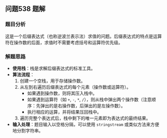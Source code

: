 ## 问题538 题解

### 题目分析

这是一个后缀表达式（也称逆波兰表示法）求值的问题。后缀表达式的特点是运算符在操作数的后面，求值时不需要考虑括号和运算符优先级。

### 解题思路

- **使用栈**：栈是求解后缀表达式的标准工具。
- **算法流程**：
  1. 创建一个空栈，用于存储操作数。
  2. 从左到右遍历后缀表达式的每个元素（操作数或运算符）。
     - 如果遇到操作数，则将其压入栈中。
     - 如果遇到运算符（如 `+`, `-`, `*`, `/`），则从栈中弹出两个操作数（注意顺序：先弹出的是右操作数，后弹出的是左操作数）。
     - 执行相应的运算，并将结果压回栈中。
  3. 遍历完整个表达式后，栈中剩下的唯一元素即为表达式的最终结果。
- **输入处理**：题目输入以空格分隔，可以使用 `stringstream` 或类似方法来方便地分割字符串。
